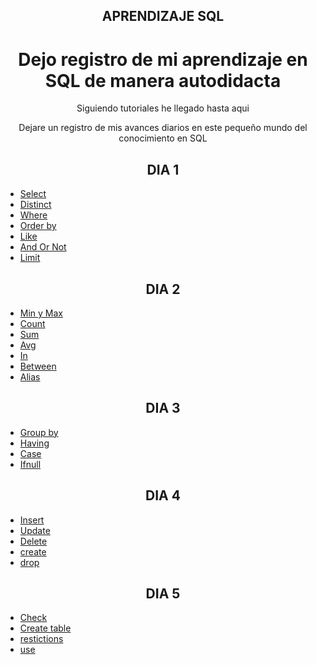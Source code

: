 <h2 align="center">APRENDIZAJE SQL</h2>

<h1 align="center">Dejo registro de mi aprendizaje en SQL de manera autodidacta</h1>


<p align="center">Siguiendo tutoriales he llegado hasta aqui</p>
<p align="center">Dejare un registro de mis avances diarios en este pequeño mundo del conocimiento en SQL</p>

<h2 align="center"><strong>DIA 1</strong></h2>

<ul>
    <li><a href="https://github.com/SladeSylvain/Aprendizaje-SQL/blob/main/Reading/01%20select.sql">Select</a></li>
    <li><a href="https://github.com/SladeSylvain/Aprendizaje-SQL/blob/main/Reading/02%20distinct.sql">Distinct</a></li>
    <li><a href="https://github.com/SladeSylvain/Aprendizaje-SQL/blob/main/Reading/03%20where.sql">Where</a></li>
    <li><a href="https://github.com/SladeSylvain/Aprendizaje-SQL/blob/main/Reading/04%20order%20by.sql">Order by</a></li>
    <li><a href="https://github.com/SladeSylvain/Aprendizaje-SQL/blob/main/Reading/05%20like.sql">Like</a></li>
    <li><a href="https://github.com/SladeSylvain/Aprendizaje-SQL/blob/main/Reading/06%20and%20or%20not.sql">And Or Not</a></li>
    <li><a href="https://github.com/SladeSylvain/Aprendizaje-SQL/blob/main/Reading/07%20limit.sql">Limit</a></li>
</ul>

<h2 align="center"><strong>DIA 2</strong></h2>


<ul>
    <li><a href="https://github.com/SladeSylvain/Aprendizaje-SQL/blob/main/Reading/09%20minmax.sql">Min y Max</a></li>
    <li><a href="https://github.com/SladeSylvain/Aprendizaje-SQL/blob/main/Reading/10%20count.sql">Count</a></li>
    <li><a href="https://github.com/SladeSylvain/Aprendizaje-SQL/blob/main/Reading/11%20sum.sql">Sum</a></li>
    <li><a href="https://github.com/SladeSylvain/Aprendizaje-SQL/blob/main/Reading/12%20avg.sql">Avg</a></li>
    <li><a href="https://github.com/SladeSylvain/Aprendizaje-SQL/blob/main/Reading/13%20in.sql">In</a></li>
    <li><a href="https://github.com/SladeSylvain/Aprendizaje-SQL/blob/main/Reading/14%20between.sql">Between</a></li>
    <li><a href="https://github.com/SladeSylvain/Aprendizaje-SQL/blob/main/Reading/15%20alias.sql">Alias</a></li>
</ul>

<h2 align="center"><strong>DIA 3</strong></h2>


<ul>
    <li><a href="https://github.com/SladeSylvain/Aprendizaje-SQL/blob/main/Reading/16%20group%20by.sql">Group by</a></li>
    <li><a href="https://github.com/SladeSylvain/Aprendizaje-SQL/blob/main/Reading/17%20having.sql">Having</a></li>
    <li><a href="https://github.com/SladeSylvain/Aprendizaje-SQL/blob/main/Reading/18%20case.sql">Case</a></li>
    <li><a href="https://github.com/SladeSylvain/Aprendizaje-SQL/blob/main/Reading/19%20ifnull.sql">Ifnull</a></li>

</ul>

<h2 align="center"><strong>DIA 4</strong></h2>


<ul>
    <li><a href="https://github.com/SladeSylvain/Aprendizaje-SQL/blob/main/Writing/01%20insert.sql">Insert</a></li>
    <li><a href="https://github.com/SladeSylvain/Aprendizaje-SQL/blob/main/Writing/02%20update.sql">Update</a></li>
    <li><a href="https://github.com/SladeSylvain/Aprendizaje-SQL/blob/main/Writing/03%20delete.sql">Delete</a></li>
    <li><a href="https://github.com/SladeSylvain/Aprendizaje-SQL/blob/main/Database/create.sql">create</a></li>
    <li><a href="https://github.com/SladeSylvain/Aprendizaje-SQL/blob/main/Database/drop.sql">drop</a></li>

</ul>

<h2 align="center"><strong>DIA 5</strong></h2>


<ul>
    <li><a href="https://github.com/SladeSylvain/Aprendizaje-SQL/blob/main/Tables/check.sql">Check</a></li>
    <li><a href="https://github.com/SladeSylvain/Aprendizaje-SQL/blob/main/Tables/create%20table.sql">Create table</a></li>
    <li><a href="https://github.com/SladeSylvain/Aprendizaje-SQL/blob/main/Tables/restrictions.sql">restictions</a></li>
    <li><a href="https://github.com/SladeSylvain/Aprendizaje-SQL/blob/main/Tables/use.sql">use</a></li>


</ul>